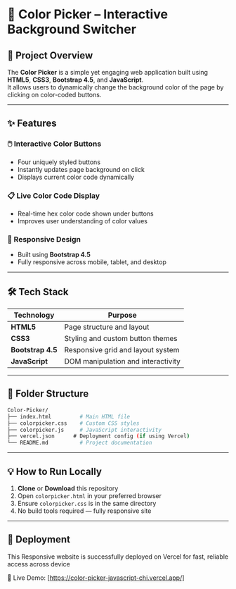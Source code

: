 # 🎨 Color Picker – Interactive Background Switcher

## 🎯 Project Overview

The **Color Picker** is a simple yet engaging web application built using **HTML5**, **CSS3**, **Bootstrap 4.5**, and **JavaScript**.  
It allows users to dynamically change the background color of the page by clicking on color-coded buttons.

---

## ✨ Features

### 🖱️ Interactive Color Buttons  
- Four uniquely styled buttons  
- Instantly updates page background on click  
- Displays current color code dynamically

### 📋 Live Color Code Display  
- Real-time hex color code shown under buttons  
- Improves user understanding of color values  

### 🎨 Responsive Design  
- Built using **Bootstrap 4.5**  
- Fully responsive across mobile, tablet, and desktop

---

## 🛠️ Tech Stack

| Technology        | Purpose                                 |
|-------------------|------------------------------------------|
| **HTML5**         | Page structure and layout                |
| **CSS3**          | Styling and custom button themes         |
| **Bootstrap 4.5** | Responsive grid and layout system        |
| **JavaScript**    | DOM manipulation and interactivity       |

---

## 📂 Folder Structure

```bash
Color-Picker/
├── index.html         # Main HTML file
├── colorpicker.css    # Custom CSS styles
├── colorpicker.js     # JavaScript interactivity
├── vercel.json      # Deployment config (if using Vercel)  
└── README.md          # Project documentation

```
---

## 💡 How to Run Locally

1. **Clone** or **Download** this repository  
2. Open `colorpicker.html` in your preferred browser  
3. Ensure `colorpicker.css` is in the same directory  
4. No build tools required — fully responsive site  

---

## 🚀 Deployment

This Responsive website is successfully deployed on Vercel for fast, reliable access across device

🔗 Live Demo: [https://color-picker-javascript-chi.vercel.app/]
